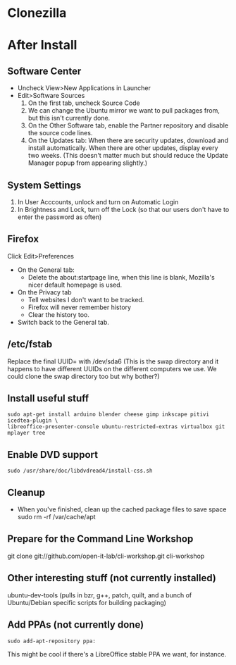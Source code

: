 Clonezilla
==========


After Install
=============

Software Center
---------------
* Uncheck View>New Applications in Launcher
* Edit>Software Sources
  1. On the first tab, uncheck Source Code
  1. We can change the Ubuntu mirror we want to pull packages from, but this
     isn't currently done.
  1. On the Other Software tab, enable the Partner repository and disable the
     source code lines.
  1. On the Updates tab:
     When there are security updates, download and install automatically.
     When there are other updates, display every two weeks. (This doesn't matter
     much but should reduce the Update Manager popup from appearing slightly.)

System Settings
---------------
  1. In User Acccounts, unlock and turn on Automatic Login
  1. In Brightness and Lock, turn off the Lock (so that our users don't have to
    enter the password as often)

Firefox
-------
Click Edit>Preferences
* On the General tab:
  - Delete the about:startpage line, when this line is blank, Mozilla's nicer
    default homepage is used.
* On the Privacy tab
  - Tell websites I don't want to be tracked.
  - Firefox will never remember history
  - Clear the history too.
* Switch back to the General tab.

/etc/fstab
----------
Replace the final UUID= with
    /dev/sda6
(This is the swap directory and it happens to have different UUIDs on the
different computers we use. We could clone the swap directory too but why bother?)

Install useful stuff
--------------------
    sudo apt-get install arduino blender cheese gimp inkscape pitivi icedtea-plugin \
    libreoffice-presenter-console ubuntu-restricted-extras virtualbox git mplayer tree

Enable DVD support
------------------
    sudo /usr/share/doc/libdvdread4/install-css.sh

Cleanup
-------
* When you've finished, clean up the cached package files to save space
    sudo rm -rf /var/cache/apt

Prepare for the Command Line Workshop
-------------------------------------
git clone git://github.com/open-it-lab/cli-workshop.git cli-workshop


Other interesting stuff (not currently installed)
-------------------------------------------------
ubuntu-dev-tools (pulls in bzr, g++, patch, quilt, and a bunch of Ubuntu/Debian specific
scripts for building packaging)

Add PPAs (not currently done)
-----------------------------
    sudo add-apt-repository ppa:

This might be cool if there's a LibreOffice stable PPA we want, for instance.
